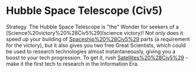 # Hubble Space Telescope (Civ5)

Strategy.
The Hubble Space Telescope is "the" Wonder for seekers of a [Science%20victory%20%28Civ5%29](science victory)! Not only does it speed up your building of [Spaceship%20%28Civ5%29](Spaceship) parts (a requirement for the victory), but it also gives you two free Great Scientists, which could be used to research technologies almost instantaneously, giving you a boost to your tech progression.
To get it, rush [Satellites%20%28Civ5%29](Satellites) - make it the first tech to research in the Information Era.